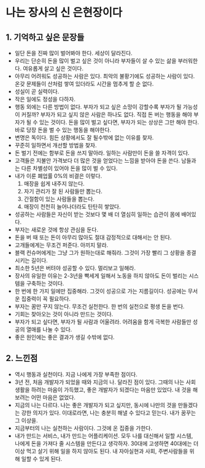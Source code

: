 # 나는 장사의 신 은현장이다

## 1. 기억하고 싶은 문장들

* 일단 돈을 진짜 많이 벌어봐야 한다. 세상이 달라진다.
* 우리는 단순히 돈을 많이 벌고 싶은 것이 아니라 부자들이 살 수 있는 삶을 부러워한다. 여유롭게 살고 싶은 것이다.
* 아무리 어려워도 성공하는 사람은 있다. 최악의 불황기에도 성공하는 사람이 있다. 온갖 문제들이 산처럼 쌓여 있더라도 시간을 멈추게 할 순 없다.
* 성실이 곧 실력이다.
* 작은 일에도 정성을 다하자.
* 행동 외에는 다른 방법이 없다. 부자가 되고 싶은 소망이 강할수록 부자가 될 가능성이 커질까? 부자가 되고 싶지 않은 사람은 하나도 없다. 직접 돈 버는 행동을 해야 부자가 될 수 있는 것이다. 돈을 많이 벌고 싶다면, 부자가 되는 상상은 그만 해야 한다. 바로 당장 돈을 벌 수 있는 행동을 해야한다.
* 변명은 독이다. 힘든 상황에서도 잘 될수밖에 없는 이유를 찾자.
* 꾸준히 일하면서 개선할 방법을 찾자.
* 돈 벌기 전에는 함부로 돈을 쓰지 말아라. 일하는 사람만이 돈을 쓸 자격이 있다.
* 고객들은 지불안 가격보다 더 많은 것을 얻었다는 느낌을 받아야 돈을 쓴다. 남들과는 다른 차별성이 있어야 돈을 많이 벌 수 있다.
* 내가 이룬 폐업률 0%의 비결은 이렇다.
  1. 매장을 쉽게 내주지 않는다.
  2. 자기 관리가 잘 된 사람들만 뽑는다.
  3. 간절함이 있는 사람들을 뽑는다.
  4. 매장이 천천히 늘어나더라도 탄탄히 쌓았다.
* 성공하는 사람들은 자신이 받는 것보다 몇 배 더 열심히 일하는 습관이 몸에 배어있다.
* 부자는 새로운 것에 항상 관심을 둔다.
* 돈을 버 때 또는 돈이 아무리 많아도 절대 감정적으로 대해서는 안 된다.
* 고개들에게는 무조건 퍼준다. 아끼지 말라.
* 블랙 컨슈머에게는 그냥 그가 원하는대로 해줘라. 그것이 가장 빨리 그 상황을 종결시키는 길이다.
* 최소한 5년은 버텨야 성공할 수 있다. 멀리보고 일해라.
* 장사의 유일한 이유는 2-3년을 빡세게 일해서 노동을 하지 않아도 돈이 벌리는 시스템을 구축하는 것이다.
* 한 번에 한 가지 일에만 집중해라. 그것이 성공으로 가는 지름길이다. 성공에는 무서운 집중력이 꼭 필요하다.
* 부자는 꿈만 꾸지 않는다. 무조건 실천한다. 한 번의 실천으로 평생 돈을 번다.
* 기회는 찾아오는 것이 아니라 만드는 것이다.
* 부자가 되고 싶다면, 부자가 될 사람과 어울려라. 어려움을 함게 극복한 사람들만 성공의 열매를 나눌 수 있다.
* 좋은 원인에는 좋은 결과가 생길 수밖에 없다.

## 2. 느낀점

* 역시 행동과 실천이다. 지금 나에게 가장 부족한 점이다.
* 3년 전, 처음 개발자가 되었을 때와 지금의 나. 달라진 점이 있다. 그때의 나는 사회생활을 하려는 마음이 가득했고, 좋은 개발자가 되겠다는 마음만 있었다. 내 것을 해보려는 어떤 마음은 없었다.
* 지금의 나는 다르다. 나는 좋은 개발자가 되고 싶지만, 동시에 나만의 것을 만들겠다는 강한 의지가 있다. 이대로라면, 나는 충분히 해낼 수 있다고 믿는다. 내가 꿈꾸는 그 이상을.
* 지금부터의 나는 실천하는 사람이다. 그것에 온 집중을 가한다.
* 내가 만드는 서비스, 내가 만드는 어플리케이션. 모두 나를 대신해서 일할 시스템, 나에게 돈을 가져다 줄 시스템을 만든다고 생각하자. 30대에 고생하면 40대에는 더이상 먹고 살기 위해 일을 하지 않아도 된다. 내 자아실현과 사회, 주변사람들을 위해 일할 수 있게 된다.
